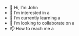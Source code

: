 - 👋 Hi, I’m John
- 👀 I’m interested in a
- 🌱 I’m currently learning a
- 💞️ I’m looking to collaborate on a
- 📫 How to reach me a

<!---
G87388Dhfu38fj/G87388Dhfu38fj is a ✨ special ✨ repository because its `README.md` (this file) appears on your GitHub profile.
You can click the Preview link to take a look at your changes.
--->
